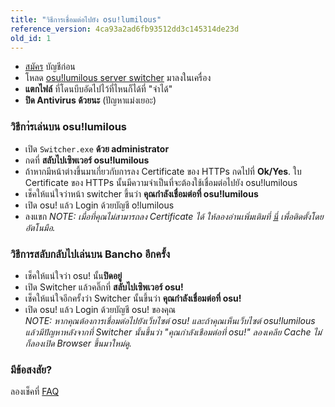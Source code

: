 ```yaml
---
title: "วิธีการเชื่อมต่อไปยัง osu!lumilous"
reference_version: 4ca93a2ad6fb93512dd3c145314de23d
old_id: 1
---
```

- [สมัคร](https://osu.lumilous.pw/register) บัญชีก่อน  
- โหลด [osu!lumilous server switcher](https://osu.lumilous.pw/static/switcher.zip) มาลงในเครื่อง
- **แตกไฟล์** ที่โดนบีบอัดไปไว้ที่ไหนก็ได้ที่ "จำได้"  
- **ปิด Antivirus ด้วยนะ** (ปัญหาแม่งเยอะ)  


### วิธีกา่รเล่นบน osu!lumilous
- เปิด `Switcher.exe` **ด้วย administrator**  
- กดที่ **สลับไปเซิพเวอร์ osu!lumilous**  
- ถ้าหากมีหน้าต่างขึ้นมาเกี่ยวกับการลง Certificate ของ HTTPs กดไปที่ **Ok/Yes**. ใบ Certificate ของ HTTPs นั้นมีความจำเป็นที่จะต้องใช้เชื่อมต่อไปยัง osu!lumilous  
- เช็คให้แน่ใจว่าหน้า switcher ขึ้นว่า **คุณกำลังเชื่อมต่อที่ osu!lumilous**  
- เปิด osu! แล้ว Login ด้วยบัญชี o!lumilous  
- ลงแขก
_NOTE: เมื่อที่คุณไม่สามารถลง Certificate ได้ ให้ลองอ่านเพิ่มเติมที่ [นี่](https://osu.lumilous.pw/index.php?p=16&id=12) เพื่อติดตั้งโดยอัตโนมือ._  

### วิธีการสลับกลับไปเล่นบน Bancho อีกครั้ง
- เช็คให้แน่ใจว่า osu! นั้น**ปิดอยู่**  
- เปิด Switcher แล้วคลิ๊กที่ **สลับไปเซิพเวอร์ osu!**  
- เช็คให้แน่ใจอีกครั้งว่า Switcher นั้นขึ้นว่า **คุณกำลังเชื่อมต่อที่ osu!**  
- เปิด osu! แล้ว Login ด้วยบัญชี osu! ของคุณ  
_NOTE: หากคุณต้องการเชื่อมต่อไปยังเว็บไซต์ osu! และถ้าคุณเห็นเว็บไซต์ osu!lumilous แล้วมีปัญหาหลังจากที่ Switcher นั้นขึ้นว่า "คุณกำลังเชือมต่อที่ osu!" ลองเคลีย Cache ไม่ก็ลองเปิด Browser ขึ้นมาใหม่ดู._  

### มีข้อสงสัย?
ลองเช็คที่ [FAQ](https://osu.lumilous.pw/doc/5)
